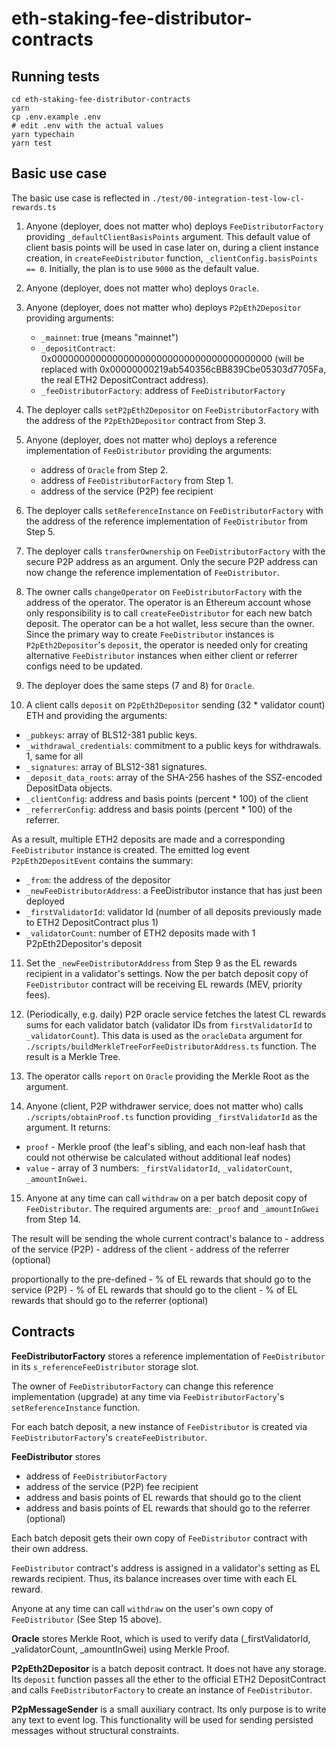 # eth-staking-fee-distributor-contracts

## Running tests

```shell
cd eth-staking-fee-distributor-contracts
yarn
cp .env.example .env
# edit .env with the actual values
yarn typechain
yarn test
```

## Basic use case
The basic use case is reflected in `./test/00-integration-test-low-cl-rewards.ts`

1. Anyone (deployer, does not matter who) deploys `FeeDistributorFactory` providing `_defaultClientBasisPoints` argument.
This default value of client basis points will be used in case later on, during a client instance creation, in `createFeeDistributor` function, `_clientConfig.basisPoints == 0`.
Initially, the plan is to use `9000` as the default value.


2. Anyone (deployer, does not matter who) deploys `Oracle`.


3. Anyone (deployer, does not matter who) deploys `P2pEth2Depositor` providing arguments:
   - `_mainnet`: true (means "mainnet")
   - `_depositContract`: 0x0000000000000000000000000000000000000000 (will be replaced with 0x00000000219ab540356cBB839Cbe05303d7705Fa, the real ETH2 DepositContract address).
   - `_feeDistributorFactory`: address of `FeeDistributorFactory`


4. The deployer calls `setP2pEth2Depositor` on `FeeDistributorFactory` with the address of the `P2pEth2Depositor` contract from Step 3.


5. Anyone (deployer, does not matter who) deploys a reference implementation of `FeeDistributor` providing the arguments:
   - address of `Oracle` from Step 2.
   - address of `FeeDistributorFactory` from Step 1.
   - address of the service (P2P) fee recipient


6. The deployer calls `setReferenceInstance` on `FeeDistributorFactory` with the address of the reference implementation of `FeeDistributor` from Step 5.


7. The deployer calls `transferOwnership` on `FeeDistributorFactory` with the secure P2P address as an argument.
Only the secure P2P address can now change the reference implementation of `FeeDistributor`. 


8. The owner calls `changeOperator` on `FeeDistributorFactory` with the address of the operator. 
The operator is an Ethereum account whose only responsibility is to call `createFeeDistributor` for each new batch deposit.
The operator can be a hot wallet, less secure than the owner. 
Since the primary way to create `FeeDistributor` instances is `P2pEth2Depositor`'s `deposit`, 
the operator is needed only for creating alternative `FeeDistributor` instances when either client or referrer configs need to be updated.


9. The deployer does the same steps (7 and 8) for `Oracle`.


10. A client calls `deposit` on `P2pEth2Depositor` sending (32 * validator count) ETH and providing the arguments:
   - `_pubkeys`: array of BLS12-381 public keys.
   - `_withdrawal_credentials`: commitment to a public keys for withdrawals. 1, same for all
   - `_signatures`: array of BLS12-381 signatures.
   - `_deposit_data_roots`: array of the SHA-256 hashes of the SSZ-encoded DepositData objects.
   - `_clientConfig`: address and basis points (percent * 100) of the client
   - `_referrerConfig`: address and basis points (percent * 100) of the referrer.

As a result, multiple ETH2 deposits are made and a corresponding `FeeDistributor` instance is created.
The emitted log event `P2pEth2DepositEvent` contains the summary:
   - `_from`: the address of the depositor
   - `_newFeeDistributorAddress`: a FeeDistributor instance that has just been deployed
   - `_firstValidatorId`: validator Id (number of all deposits previously made to ETH2 DepositContract plus 1)
   - `_validatorCount`: number of ETH2 deposits made with 1 P2pEth2Depositor's deposit


11. Set the `_newFeeDistributorAddress` from Step 9 as the EL rewards recipient in a validator's settings.
Now the per batch deposit copy of `FeeDistributor` contract will be receiving EL rewards (MEV, priority fees).


12. (Periodically, e.g. daily) P2P oracle service fetches the latest CL rewards sums for each validator batch (validator IDs from `firstValidatorId` to `_validatorCount`).
This data is used as the `oracleData` argument for `./scripts/buildMerkleTreeForFeeDistributorAddress.ts` function.
The result is a Merkle Tree.


13. The operator calls `report` on `Oracle` providing the Merkle Root as the argument.


14. Anyone  (client, P2P withdrawer service, does not matter who) calls `./scripts/obtainProof.ts` function providing `_firstValidatorId` as the argument.
It returns:
   - `proof` - Merkle proof (the leaf's sibling, and each non-leaf hash that could not otherwise be calculated without additional leaf nodes)
   - `value` - array of 3 numbers: `_firstValidatorId`, `_validatorCount`, `_amountInGwei`.


15. Anyone at any time can call `withdraw` on a per batch deposit copy of `FeeDistributor`.
The required arguments are: `_proof` and `_amountInGwei` from Step 14.

The result will be sending the whole current contract's balance to 
    - address of the service (P2P)
    - address of the client
    - address of the referrer (optional)
    
   proportionally to the pre-defined
    - % of EL rewards that should go to the service (P2P)
    - % of EL rewards that should go to the client
    - % of EL rewards that should go to the referrer (optional)


## Contracts

**FeeDistributorFactory** stores a reference implementation of `FeeDistributor` in its `s_referenceFeeDistributor` storage slot.

The owner of `FeeDistributorFactory` can change this reference implementation (upgrade) at any time via `FeeDistributorFactory`'s `setReferenceInstance` function.

For each batch deposit, a new instance of `FeeDistributor` is created via `FeeDistributorFactory`'s `createFeeDistributor`.

**FeeDistributor** stores
- address of `FeeDistributorFactory`
- address of the service (P2P) fee recipient
- address and basis points of EL rewards that should go to the client
- address and basis points of EL rewards that should go to the referrer (optional)

Each batch deposit gets their own copy of `FeeDistributor` contract with their own address.

`FeeDistributor` contract's address is assigned in a validator's setting as EL rewards recipient. Thus, its balance increases over time with each EL reward.

Anyone at any time can call `withdraw` on the user's own copy of `FeeDistributor` (See Step 15 above).

**Oracle** stores Merkle Root, which is used to verify data (_firstValidatorId, _validatorCount, _amountInGwei) using Merkle Proof.

**P2pEth2Depositor** is a batch deposit contract. It does not have any storage.
Its `deposit` function passes all the ether to the official ETH2 DepositContract and calls `FeeDistributorFactory` to create an instance of `FeeDistributor`.

**P2pMessageSender** is a small auxiliary contract. Its only purpose is to write any text to event log.
This functionality will be used for sending persisted messages without structural constraints. 
